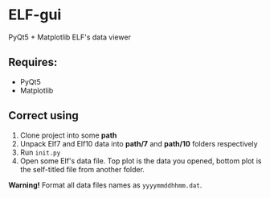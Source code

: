 # ELF-gui
PyQt5 + Matplotlib ELF's data viewer

## Requires:

- PyQt5
- Matplotlib


## Correct using

1. Clone project into some **path**
2. Unpack Elf7 and Elf10 data into **path/7** and **path/10** folders respectively
3. Run `init.py`
4. Open some Elf's data file. Top plot is the data you opened, bottom plot is the self-titled file from another folder.


**Warning!** Format all data files names as `yyyymmddhhmm.dat`.
